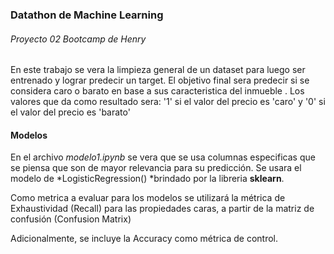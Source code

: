 ### Datathon de Machine Learning


###### Proyecto 02 Bootcamp de Henry

En este trabajo se vera la limpieza general de un dataset para luego ser entrenado y lograr predecir un target. El objetivo final sera predecir si se considera  caro o barato en base a sus caracteristica del inmueble . Los valores que da como resultado sera:  '1' si el valor del precio es 'caro' y '0' si el valor del precio es 'barato'


#### Modelos

En el archivo *modelo1.ipynb* se vera que se usa columnas especificas que se piensa que son de mayor relevancia para su predicción. Se usara el modelo de *LogisticRegression() *brindado por la libreria **sklearn**.

Como metrica a evaluar para los modelos se  utilizará la métrica de Exhaustividad (Recall) para las propiedades caras, a partir de la matriz de confusión (Confusion Matrix)

Adicionalmente, se incluye la Accuracy como métrica de control.